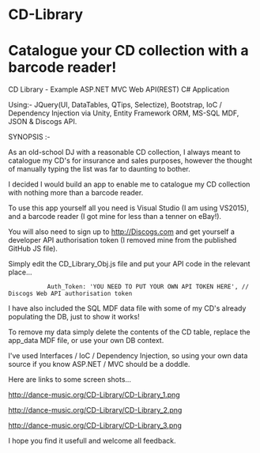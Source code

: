 # CD-Library
# Catalogue your CD collection with a barcode reader! 

CD Library - Example ASP.NET MVC Web API(REST) C# Application

Using:- JQuery(UI, DataTables, QTips, Selectize), Bootstrap, IoC / Dependency Injection via Unity, Entity Framework ORM, MS-SQL MDF, JSON & Discogs API.

SYNOPSIS :-

As an old-school DJ with a reasonable CD collection, I always meant to catalogue my CD's for insurance and sales purposes, however the thought of manually typing the list was far to daunting to bother.

I decided I would build an app to enable me to catalogue my CD collection with nothing more than a barcode reader.

To use this app yourself all you need is Visual Studio (I am using VS2015), and a barcode reader (I got mine for less than a tenner on eBay!).

You will also need to sign up to http://Discogs.com and get yourself a developer API authorisation token (I removed mine from the published GitHub JS file).

Simply edit the CD_Library_Obj.js file and put your API code in the relevant place...

               Auth_Token: 'YOU NEED TO PUT YOUR OWN API TOKEN HERE', // Discogs Web API authorisation token

I have also included the SQL MDF data file with some of my CD's already populating the DB, just to show it works!

To remove my data simply delete the contents of the CD table, replace the app_data MDF file, or use your own DB context. 

I've used Interfaces / IoC / Dependency Injection, so using your own data source if you know ASP.NET / MVC should be a doddle.

Here are links to some screen shots...

http://dance-music.org/CD-Library/CD-Library_1.png

http://dance-music.org/CD-Library/CD-Library_2.png

http://dance-music.org/CD-Library/CD-Library_3.png

I hope you find it usefull and welcome all feedback.
